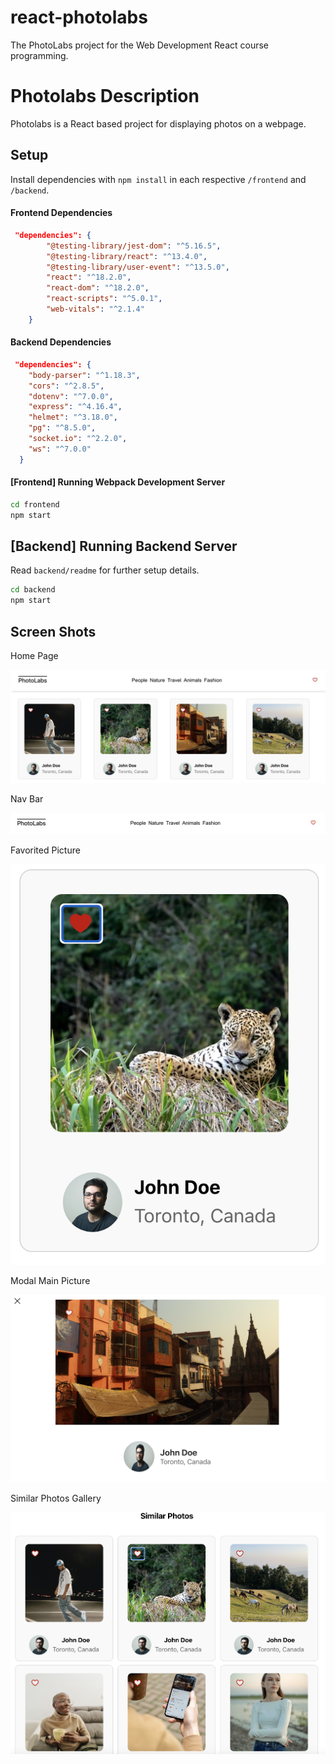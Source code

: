 # react-photolabs

The PhotoLabs project for the Web Development React course programming.

# Photolabs Description

Photolabs is a React based project for displaying photos on a webpage.

## Setup

Install dependencies with `npm install` in each respective `/frontend` and `/backend`.

#### Frontend Dependencies

```json
 "dependencies": {
        "@testing-library/jest-dom": "^5.16.5",
        "@testing-library/react": "^13.4.0",
        "@testing-library/user-event": "^13.5.0",
        "react": "^18.2.0",
        "react-dom": "^18.2.0",
        "react-scripts": "^5.0.1",
        "web-vitals": "^2.1.4"
    }
```

#### Backend Dependencies

```json
 "dependencies": {
    "body-parser": "^1.18.3",
    "cors": "^2.8.5",
    "dotenv": "^7.0.0",
    "express": "^4.16.4",
    "helmet": "^3.18.0",
    "pg": "^8.5.0",
    "socket.io": "^2.2.0",
    "ws": "^7.0.0"
  }
```

#### [Frontend] Running Webpack Development Server

```sh
cd frontend
npm start
```

## [Backend] Running Backend Server

Read `backend/readme` for further setup details.

```sh
cd backend
npm start
```

## Screen Shots

Home Page

![Home Page](./img/Photolabs-Homepage.png)

Nav Bar

![Navigation Bar](./img/Photolabs-NavBar.png)

Favorited Picture

![Favorited Picture](./img/Photolabs-Favorited-Picture.png)

Modal Main Picture

![Modal Main Picture](./img/Photolabs-Modal-Main-Photo.png)

Similar Photos Gallery

![Similar Photos](./img/Photolabs-Similar-Photos-Grid.png)
